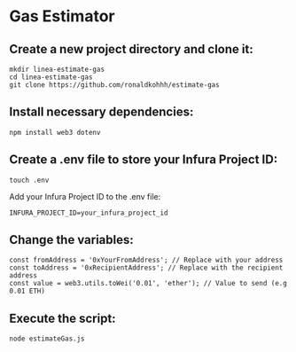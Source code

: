 # Gas Estimator

## Create a new project directory and clone it:
```
mkdir linea-estimate-gas
cd linea-estimate-gas
git clone https://github.com/ronaldkohhh/estimate-gas
```

## Install necessary dependencies:
```
npm install web3 dotenv
```

## Create a .env file to store your Infura Project ID:
```
touch .env
```

Add your Infura Project ID to the .env file:
```
INFURA_PROJECT_ID=your_infura_project_id
```

## Change the variables:
```
const fromAddress = '0xYourFromAddress'; // Replace with your address
const toAddress = '0xRecipientAddress'; // Replace with the recipient address
const value = web3.utils.toWei('0.01', 'ether'); // Value to send (e.g 0.01 ETH)
```

## Execute the script:
```
node estimateGas.js
```
